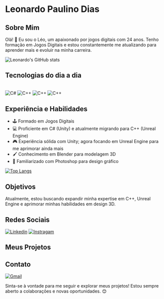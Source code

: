 # Leonardo Paulino Dias

## Sobre Mim
Olá! 👋 Eu sou o Léo, um apaixonado por jogos digitais com 24 anos. Tenho formação em Jogos Digitais e estou constantemente me atualizando para aprender mais e evoluir na minha carreira.

![Leonardo's GitHub stats](https://github-readme-stats.vercel.app/api?username=leonardo2020d&show_icons=true&theme=radical)

## Tecnologias do dia a dia 

<div style="display: inline_block"><br/>
  <img align="center" alt="C#" src="https://img.shields.io/badge/C%23-239120?style=for-the-badge&logo=c-sharp&logoColor=white" />
  <img align="center" alt="C++" src="https://img.shields.io/badge/C%2B%2B-00599C?style=for-the-badge&logo=c%2B%2B&logoColor=white" />
  <img align="center" alt="C++" src="https://img.shields.io/badge/blender-%23F5792A.svg?style=for-the-badge&logo=blender&logoColor=white" />
  <img align="center" alt="C++" src="https://img.shields.io/badge/Unity-100000?style=for-the-badge&logo=unity&logoColor=white" />
</div>

## Experiência e Habilidades
- 🕹️ Formado em Jogos Digitais
- 💻 Proficiente em C# (Unity) e atualmente migrando para C++ (Unreal Engine)
- 🎮 Experiência sólida com Unity; agora focando em Unreal Engine para me aprimorar ainda mais
- 🖌️ Conhecimento em Blender para modelagem 3D
- 🎨 Familiarizado com Photoshop para design gráfico

[![Top Langs](https://github-readme-stats.vercel.app/api/top-langs/?username=leonardo2020d&layout=donut)](https://github.com/anuraghazra/github-readme-stats)

## Objetivos
Atualmente, estou buscando expandir minha expertise em C++, Unreal Engine e aprimorar minhas habilidades em design 3D.

## Redes Sociais
[![Linkedin](https://img.shields.io/badge/LinkedIn-0077B5?style=for-the-badge&logo=linkedin&logoColor=white)](https://www.linkedin.com/in/leonardo-dias22/)
[![Instragam](https://img.shields.io/badge/Instagram-E4405F?style=for-the-badge&logo=instagram&logoColor=white
)](leonardopaulino463)

## Meus Projetos 


## Contato
[![Gmail](https://img.shields.io/badge/Gmail-D14836?style=for-the-badge&logo=gmail&logoColor=white)](leonardopaulino72@gmail.com)


Sinta-se à vontade para me seguir e explorar meus projetos! Estou sempre aberto a colaborações e novas oportunidades. 😊
